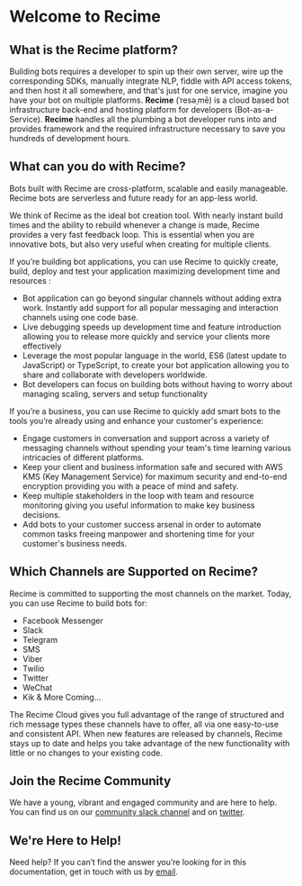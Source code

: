 # Welcome to Recime

## What is the Recime platform?

Building bots requires a developer to spin up their own server, wire up the corresponding SDKs, manually integrate NLP, fiddle with API access tokens, and then host it all somewhere, and that's just for one service, imagine you have your bot on multiple platforms. **Recime** \(ˈresəˌmē\) is a cloud based bot infrastructure back-end and hosting platform for developers \(Bot-as-a-Service\). **Recime** handles all the plumbing a bot developer runs into and provides framework and the required infrastructure necessary to save you hundreds of development hours.

## What can you do with Recime?

Bots built with Recime are cross-platform, scalable and easily manageable. Recime bots are serverless and future ready for an app-less world.

We think of Recime as the ideal bot creation tool. With nearly instant build times and the ability to rebuild whenever a change is made, Recime provides a very fast feedback loop. This is essential when you are innovative bots, but also very useful when creating for multiple clients.

If you’re building bot applications, you can use Recime to quickly create, build, deploy and test your application maximizing development time and resources :

* Bot application can go beyond singular channels without adding extra work. Instantly add support for all popular messaging and interaction channels using one code base.
* Live debugging speeds up development time and feature introduction allowing you to release more quickly and service your clients more effectively
* Leverage the most popular language in the world, ES6 \(latest update to JavaScript\) or TypeScript, to create your bot application allowing you to share and collaborate with developers worldwide.
* Bot developers can focus on building bots without having to worry about managing scaling, servers and setup functionality

If you’re a business, you can use Recime to quickly add smart bots to the tools you’re already using and enhance your customer's experience:

* Engage customers in conversation and support across a variety of messaging channels without spending your team's time learning various intricacies of different platforms.
* Keep your client and business information safe and secured with AWS KMS \(Key Management Service\) for maximum security and end-to-end encryption providing you with a peace of mind and safety.
* Keep multiple stakeholders in the loop with team and resource monitoring giving you useful information to make key business decisions.
* Add bots to your customer success arsenal in order to automate common tasks freeing manpower and shortening time for your customer's business needs.

## Which Channels are Supported on Recime?

Recime is committed to supporting the most channels on the market. Today, you can use Recime to build bots for:

* Facebook Messenger
* Slack
* Telegram
* SMS
* Viber
* Twilio
* Twitter
* WeChat
* Kik & More Coming...

The Recime Cloud gives you full advantage of the range of structured and rich message types these channels have to offer, all via one easy-to-use and consistent API. When new features are released by channels, Recime stays up to date and helps you take advantage of the new functionality with little or no changes to your existing code.

## Join the Recime Community

We have a young, vibrant and engaged community and are here to help. You can find us on our [community slack channel](https://slackpass.io/recimecommunity) and on [twitter](https://twitter.com/GetRecime).

## We're Here to Help!

Need help? If you can’t find the answer you’re looking for in this documentation, get in touch with us by [email](mailto:hello@recime.io).
